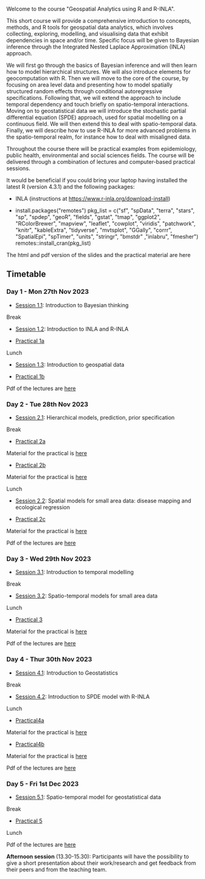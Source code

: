 
Welcome to the course "Geospatial Analytics using R and R-INLA".

This short course will provide a comprehensive introduction to concepts, methods, and R tools for geospatial data analytics, which involves collecting, exploring, modelling, and visualising data that exhibit dependencies in space and/or time. Specific focus will be given to Bayesian inference through the Integrated Nested Laplace Approximation (INLA) approach. 
 
We will first go through the basics of Bayesian inference and will then learn how to model hierarchical structures. We will also introduce elements for geocomputation with R. Then we will move to the core of the course, by focusing on area level data and presenting how to model spatially structured random effects through conditional autoregressive specifications.  Following that, we will extend the approach to include temporal dependency and touch briefly on spatio-temporal interactions. Moving on to geostatistical data we will introduce the stochastic partial differential equation (SPDE) approach, used for spatial modelling on a continuous field. We will then extend this to deal with spatio-temporal data. Finally, we will describe how to use R-INLA for more advanced problems in the spatio-temporal realm, for instance how to deal with misaligned data. 

Throughout the course there will be practical examples from epidemiology, public health, environmental and social sciences fields. The course will be delivered through a combination of lectures and computer-based practical sessions.

It would be beneficial if you could bring your laptop having installed the latest R (version 4.3.1) and the following packages:

- INLA (instructions at https://www.r-inla.org/download-install)

- install.packages("remotes")
pkg_list = c("sf", "spData", "terra", "stars", "sp", "spdep", "geoR", "fields", "gstat", "tmap", "ggplot2", "RColorBrewer", "mapview", "leaflet", "cowplot", "viridis", "patchwork", "knitr", "kableExtra", "tidyverse", "mvtsplot", "GGally", "corrr", "SpatialEpi", "spTimer", "units", "stringr", "bmstdr" ,"inlabru", "fmesher")
remotes::install_cran(pkg_list)


The html and pdf version of the slides and the practical material are here

## Timetable
### Day 1 - Mon 27th Nov 2023

- [Session 1.1](Session1.1): Introduction to Bayesian thinking

Break

- [Session 1.2](Session1.2): Introduction to INLA and R-INLA 

- [Practical 1a](Practical1a)

Lunch

- [Session 1.3](Session1.3): Introduction to  geospatial data 

- [Practical 1b](Practical1b)


Pdf of the lectures are [here](Pdfs/Day1.zip)

### Day 2 - Tue 28th Nov 2023

- [Session 2.1](Session2.1): Hierarchical models, prediction, prior specification

Break

- [Practical 2a](Practical2a)

Material for the practical is [here](Practicals/Practical2a.zip)

- [Practical 2b](Practical2b)

Material for the practical is [here](Practicals/Practical2b.zip)

Lunch

- [Session 2.2](Session2.2): Spatial models for small area data: disease mapping and ecological regression

- [Practical 2c](Practical2c)

Material for the practical is [here](Practicals/Practical2c.zip)

Pdf of the lectures are [here](Pdfs/DPracticsaay2.zip)


### Day 3 - Wed 29th Nov 2023

- [Session 3.1](Session3.1):  Introduction to temporal modelling

Break

- [Session 3.2](Session3.2): Spatio-temporal models for small area data

Lunch

- [Practical 3](Practical3)

Material for the practical is [here](Practicals/Practical3.zip)


Pdf of the lectures are [here](Pdfs/day3.zip)


### Day 4 - Thur 30th Nov 2023

- [Session 4.1](Session4.1): Introduction to Geostatistics  

Break

- [Session 4.2](Session4.2): Introduction to SPDE model with R-INLA

Lunch

- [Practical4a](Practical4a)

Material for the practical is [here](Practicals/Practical4a.zip)

- [Practical4b](Practical4b)

Material for the practical is [here](Practicals/temperature.croatia.RData)

Pdf of the lectures are [here](Pdfs/day4.zip)

### Day 5 - Fri 1st Dec 2023

- [Session 5.1](Session5.1): Spatio-temporal model for geostatistical data

Break

- [Practical 5](Practical5)

Lunch

Pdf of the lectures are [here](Pdfs/day5.zip)


**Afternoon session** (13.30-15.30): Participants will have the possibility to give a short presentation about their work/research and get feedback from their peers and from the teaching team.


